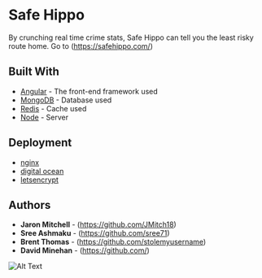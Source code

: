 # Safe Hippo

By crunching real time crime stats, Safe Hippo can tell you the least risky route home.
Go to (https://safehippo.com/)

## Built With

- [Angular](http://www.dropwizard.io/1.0.2/docs/) - The front-end framework used
- [MongoDB](https://maven.apache.org/) - Database used
- [Redis](http://redis.io/) - Cache used
- [Node](https://nodejs.org/en/) - Server

## Deployment

- [nginx](https://www.nginx.com/resources/wiki/)
- [digital ocean](https://www.digitalocean.com/)
- [letsencrypt](https://letsencrypt.org/)

## Authors

- **Jaron Mitchell** - (https://github.com/JMitch18)
- **Sree Ashmaku** - (https://github.com/sree71)
- **Brent Thomas** - (https://github.com/stolemyusername)
- **David Minehan** - (https://github.com/)

![Alt Text](http://g.recordit.co/Fj2C6cri2v.gif)
